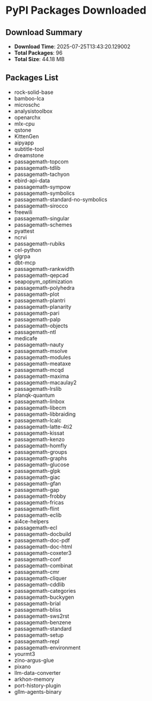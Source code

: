 # PyPI Packages Downloaded

## Download Summary
- **Download Time**: 2025-07-25T13:43:20.129002
- **Total Packages**: 96
- **Total Size**: 44.18 MB

## Packages List
- rock-solid-base
- bamboo-lca
- microschc
- analysistoolbox
- openarchx
- mlx-cpu
- qstone
- KittenGen
- aipyapp
- subtitle-tool
- dreamstone
- passagemath-topcom
- passagemath-tdlib
- passagemath-tachyon
- ebird-api-data
- passagemath-sympow
- passagemath-symbolics
- passagemath-standard-no-symbolics
- passagemath-sirocco
- freewili
- passagemath-singular
- passagemath-schemes
- pyattest
- ncrvi
- passagemath-rubiks
- cel-python
- glgrpa
- dbt-mcp
- passagemath-rankwidth
- passagemath-qepcad
- seapopym_optimization
- passagemath-polyhedra
- passagemath-plot
- passagemath-plantri
- passagemath-planarity
- passagemath-pari
- passagemath-palp
- passagemath-objects
- passagemath-ntl
- medicafe
- passagemath-nauty
- passagemath-msolve
- passagemath-modules
- passagemath-meataxe
- passagemath-mcqd
- passagemath-maxima
- passagemath-macaulay2
- passagemath-lrslib
- planqk-quantum
- passagemath-linbox
- passagemath-libecm
- passagemath-libbraiding
- passagemath-lcalc
- passagemath-latte-4ti2
- passagemath-kissat
- passagemath-kenzo
- passagemath-homfly
- passagemath-groups
- passagemath-graphs
- passagemath-glucose
- passagemath-glpk
- passagemath-giac
- passagemath-gfan
- passagemath-gap
- passagemath-frobby
- passagemath-fricas
- passagemath-flint
- passagemath-eclib
- ai4ce-helpers
- passagemath-ecl
- passagemath-docbuild
- passagemath-doc-pdf
- passagemath-doc-html
- passagemath-coxeter3
- passagemath-conf
- passagemath-combinat
- passagemath-cmr
- passagemath-cliquer
- passagemath-cddlib
- passagemath-categories
- passagemath-buckygen
- passagemath-brial
- passagemath-bliss
- passagemath-sws2rst
- passagemath-benzene
- passagemath-standard
- passagemath-setup
- passagemath-repl
- passagemath-environment
- yourmt3
- zino-argus-glue
- pixano
- llm-data-converter
- arkhon-memory
- port-history-plugin
- gllm-agents-binary
